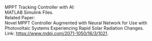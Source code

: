 MPPT Tracking Controller with AI:\
MATLAB Simulink Files.\
Related Paper:\
Novel MPPT Controller Augmented with Neural Network for Use with Photovoltaic Systems Experiencing Rapid Solar Radiation Changes.\
Link: https://www.mdpi.com/2071-1050/16/3/1021.
